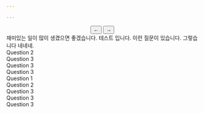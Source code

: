 ```yaml
---

---
```

<html>
<div id="popup" class="popup">
    <div id="popupContent" class="popup-content"></div>
    <div id="popupbutton" style="text-align: center;">
    <button id="prevBtn" class="nav-btn">←</button>
    <button id="nextBtn" class="nav-btn">→</button>
    </div>
</div>

<div class="speech-bubble-container">
    <div class="speech-bubble" data-index="0">재미있는 일이 많이 생겼으면 좋겠습니다. 테스트 입니다. 이런 질문이 있습니다. 그렇습니다 네네네.</div>
    <div class="speech-bubble" data-index="1">Question 2</div>
    <div class="speech-bubble" data-index="2">Question 3</div>
    <div class="speech-bubble" data-index="2">Question 3</div>
    <div class="speech-bubble" data-index="2">Question 3</div>
    <div class="speech-bubble" data-index="0">Question 1</div>
    <div class="speech-bubble" data-index="1">Question 2</div>
    <div class="speech-bubble" data-index="2">Question 3</div>
    <div class="speech-bubble" data-index="2">Question 3</div>
    <div class="speech-bubble" data-index="2">Question 3</div>
    <!-- Add more questions as needed -->
</div>
</html>